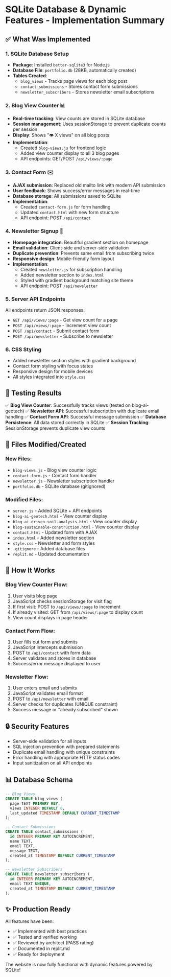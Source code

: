 # SQLite Database & Dynamic Features - Implementation Summary

## ✅ What Was Implemented

### 1. SQLite Database Setup
- **Package**: Installed `better-sqlite3` for Node.js
- **Database File**: `portfolio.db` (28KB, automatically created)
- **Tables Created**:
  - `blog_views` - Tracks page views for each blog post
  - `contact_submissions` - Stores contact form submissions
  - `newsletter_subscribers` - Stores newsletter email subscriptions

### 2. Blog View Counter 📊
- **Real-time tracking**: View counts are stored in SQLite database
- **Session management**: Uses sessionStorage to prevent duplicate counts per session
- **Display**: Shows "👁️ X views" on all blog posts
- **Implementation**: 
  - Created `blog-views.js` for frontend logic
  - Added view counter display to all 3 blog pages
  - API endpoints: GET/POST `/api/views/:page`

### 3. Contact Form ✉️
- **AJAX submission**: Replaced old mailto link with modern API submission
- **User feedback**: Shows success/error messages in real-time
- **Database storage**: All submissions saved to SQLite
- **Implementation**:
  - Created `contact-form.js` for form handling
  - Updated `contact.html` with new form structure
  - API endpoint: POST `/api/contact`

### 4. Newsletter Signup 📧
- **Homepage integration**: Beautiful gradient section on homepage
- **Email validation**: Client-side and server-side validation
- **Duplicate prevention**: Prevents same email from subscribing twice
- **Responsive design**: Mobile-friendly form layout
- **Implementation**:
  - Created `newsletter.js` for subscription handling
  - Added newsletter section to `index.html`
  - Styled with gradient background matching site theme
  - API endpoint: POST `/api/newsletter`

### 5. Server API Endpoints
All endpoints return JSON responses:
- `GET /api/views/:page` - Get view count for a page
- `POST /api/views/:page` - Increment view count
- `POST /api/contact` - Submit contact form
- `POST /api/newsletter` - Subscribe to newsletter

### 6. CSS Styling
- Added newsletter section styles with gradient background
- Contact form styling with focus states
- Responsive design for mobile devices
- All styles integrated into `style.css`

## 🧪 Testing Results

✅ **Blog View Counter**: Successfully tracks views (tested on blog-ai-geotech)
✅ **Newsletter API**: Successful subscription with duplicate email handling
✅ **Contact Form API**: Successful message submission
✅ **Database Persistence**: All data stored correctly in SQLite
✅ **Session Tracking**: SessionStorage prevents duplicate view counts

## 📁 Files Modified/Created

### New Files:
- `blog-views.js` - Blog view counter logic
- `contact-form.js` - Contact form handler
- `newsletter.js` - Newsletter subscription handler
- `portfolio.db` - SQLite database (gitignored)

### Modified Files:
- `server.js` - Added SQLite + API endpoints
- `blog-ai-geotech.html` - View counter display
- `blog-ai-driven-soil-analysis.html` - View counter display
- `blog-sustainable-construction.html` - View counter display
- `contact.html` - Updated form with AJAX
- `index.html` - Added newsletter section
- `style.css` - Newsletter and form styles
- `.gitignore` - Added database files
- `replit.md` - Updated documentation

## 🚀 How It Works

### Blog View Counter Flow:
1. User visits blog page
2. JavaScript checks sessionStorage for visit flag
3. If first visit: POST to `/api/views/:page` to increment
4. If already visited: GET from `/api/views/:page` to display count
5. View count displays in page header

### Contact Form Flow:
1. User fills out form and submits
2. JavaScript intercepts submission
3. POST to `/api/contact` with form data
4. Server validates and stores in database
5. Success/error message displayed to user

### Newsletter Flow:
1. User enters email and submits
2. JavaScript validates email format
3. POST to `/api/newsletter` with email
4. Server checks for duplicates (UNIQUE constraint)
5. Success message or "already subscribed" shown

## 🔒 Security Features

- Server-side validation for all inputs
- SQL injection prevention with prepared statements
- Duplicate email handling with unique constraints
- Error handling with appropriate HTTP status codes
- Input sanitization on all API endpoints

## 📊 Database Schema

```sql
-- Blog Views
CREATE TABLE blog_views (
  page TEXT PRIMARY KEY,
  views INTEGER DEFAULT 0,
  last_updated TIMESTAMP DEFAULT CURRENT_TIMESTAMP
);

-- Contact Submissions
CREATE TABLE contact_submissions (
  id INTEGER PRIMARY KEY AUTOINCREMENT,
  name TEXT,
  email TEXT,
  message TEXT,
  created_at TIMESTAMP DEFAULT CURRENT_TIMESTAMP
);

-- Newsletter Subscribers
CREATE TABLE newsletter_subscribers (
  id INTEGER PRIMARY KEY AUTOINCREMENT,
  email TEXT UNIQUE,
  created_at TIMESTAMP DEFAULT CURRENT_TIMESTAMP
);
```

## ✨ Production Ready

All features have been:
- ✅ Implemented with best practices
- ✅ Tested and verified working
- ✅ Reviewed by architect (PASS rating)
- ✅ Documented in replit.md
- ✅ Ready for deployment

The website is now fully functional with dynamic features powered by SQLite!
